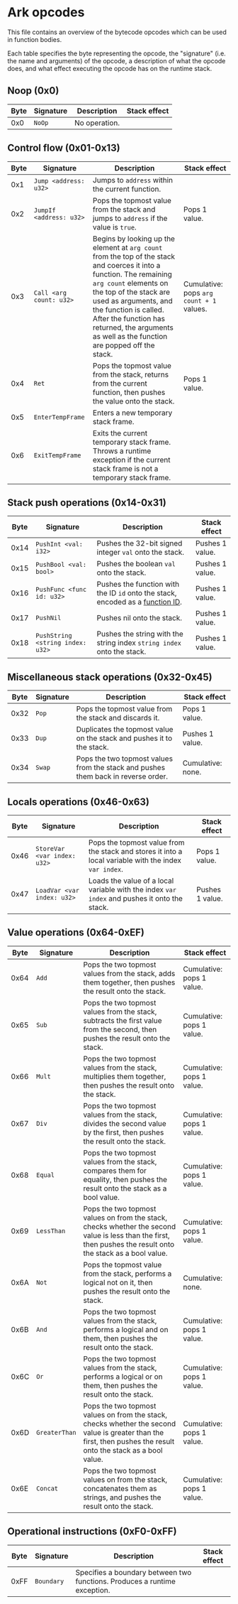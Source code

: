 # Ark opcodes

This file contains an overview of the bytecode opcodes which can be used in function bodies.

Each table specifies the byte representing the opcode, the "signature" (i.e. the name and arguments) of the opcode, a description of what the opcode does, and what effect executing the opcode has on the runtime stack.

## Noop (0x0)

| Byte | Signature | Description | Stack effect |
|------|-----------|-------------|--------------|
| 0x0 | `NoOp` | No operation. | |

## Control flow (0x01-0x13)

| Byte | Signature | Description | Stack effect |
|------|-----------|-------------|--------------|
| 0x1 | `Jump <address: u32>` | Jumps to `address` within the current function. | |
| 0x2 | `JumpIf <address: u32>` | Pops the topmost value from the stack and jumps to `address` if the value is `true`. | Pops 1 value. |
| 0x3 | `Call <arg count: u32>` | Begins by looking up the element at `arg count` from the top of the stack and coerces it into a function. The remaining `arg count` elements on the top of the stack are used as arguments, and the function is called. After the function has returned, the arguments as well as the function are popped off the stack. | Cumulative: pops `arg count + 1` values. |
| 0x4 | `Ret` | Pops the topmost value from the stack, returns from the current function, then pushes the value onto the stack. | Pops 1 value. |
| 0x5 | `EnterTempFrame` | Enters a new temporary stack frame. | |
| 0x6 | `ExitTempFrame` | Exits the current temporary stack frame. Throws a runtime exception if the current stack frame is not a temporary stack frame. | |

## Stack push operations (0x14-0x31)

| Byte | Signature | Description | Stack effect |
|------|-----------|-------------|--------------|
| 0x14 | `PushInt <val: i32>` | Pushes the 32-bit signed integer `val` onto the stack. | Pushes 1 value. |
| 0x15 | `PushBool <val: bool>` | Pushes the boolean `val` onto the stack. | Pushes 1 value. |
| 0x16 | `PushFunc <func id: u32>` | Pushes the function with the ID `id` onto the stack, encoded as a [function ID](./ark.md#function-id). | Pushes 1 value. |
| 0x17 | `PushNil` | Pushes nil onto the stack. | Pushes 1 value. |
| 0x18 | `PushString <string index: u32>` | Pushes the string with the string index `string index` onto the stack. | Pushes 1 value. |

## Miscellaneous stack operations (0x32-0x45)

| Byte | Signature | Description | Stack effect |
|------|-----------|-------------|--------------|
| 0x32 | `Pop` | Pops the topmost value from the stack and discards it. | Pops 1 value. |
| 0x33 | `Dup` | Duplicates the topmost value on the stack and pushes it to the stack. | Pushes 1 value. |
| 0x34 | `Swap` | Pops the two topmost values from the stack and pushes them back in reverse order. | Cumulative: none. |

## Locals operations (0x46-0x63)

| Byte | Signature | Description | Stack effect |
|------|-----------|-------------|--------------|
| 0x46 | `StoreVar <var index: u32>` | Pops the topmost value from the stack and stores it into a local variable with the index `var index`. | Pops 1 value. |
| 0x47 | `LoadVar <var index: u32>` | Loads the value of a local variable with the index `var index` and pushes it onto the stack. | Pushes 1 value. |

## Value operations (0x64-0xEF)

| Byte | Signature | Description | Stack effect |
|------|-----------|-------------|--------------|
| 0x64 | `Add` | Pops the two topmost values from the stack, adds them together, then pushes the result onto the stack. | Cumulative: pops 1 value. |
| 0x65 | `Sub` | Pops the two topmost values from the stack, subtracts the first value from the second, then pushes the result onto the stack. | Cumulative: pops 1 value. |
| 0x66 | `Mult` | Pops the two topmost values from the stack, multiplies them together, then pushes the result onto the stack. | Cumulative: pops 1 value. |
| 0x67 | `Div` | Pops the two topmost values from the stack, divides the second value by the first, then pushes the result onto the stack. | Cumulative: pops 1 value. |
| 0x68 | `Equal` | Pops the two topmost values from the stack, compares them for equality, then pushes the result onto the stack as a bool value. | Cumulative: pops 1 value. |
| 0x69 | `LessThan` | Pops the two topmost values on from the stack, checks whether the second value is less than the first, then pushes the result onto the stack as a bool value. | Cumulative: pops 1 value. |
| 0x6A | `Not` | Pops the topmost value from the stack, performs a logical not on it, then pushes the result onto the stack. | Cumulative: none. |
| 0x6B | `And` | Pops the two topmost values from the stack, performs a logical and on them, then pushes the result onto the stack. | Cumulative: pops 1 value. |
| 0x6C | `Or` | Pops the two topmost values from the stack, performs a logical or on them, then pushes the result onto the stack. | Cumulative: pops 1 value. |
| 0x6D | `GreaterThan` | Pops the two topmost values on from the stack, checks whether the second value is greater than the first, then pushes the result onto the stack as a bool value. | Cumulative: pops 1 value. |
| 0x6E | `Concat` |  Pops the two topmost values on from the stack, concatenates them as strings, and pushes the result onto the stack. | Cumulative: pops 1 value. |

## Operational instructions (0xF0-0xFF)

| Byte | Signature | Description | Stack effect |
|------|-----------|-------------|--------------|
| 0xFF | `Boundary` | Specifies a boundary between two functions. Produces a runtime exception. | |
